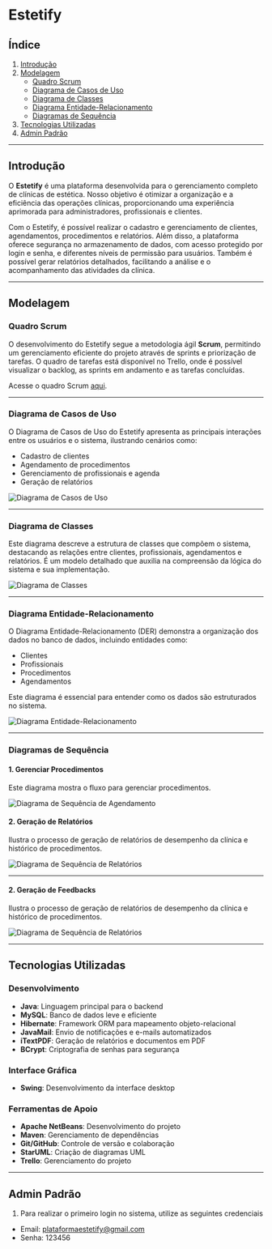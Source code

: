# Estetify

## Índice
1. [Introdução](#introdução)
2. [Modelagem](#modelagem)
    - [Quadro Scrum](#quadro-scrum)
    - [Diagrama de Casos de Uso](#diagrama-de-casos-de-uso)
    - [Diagrama de Classes](#diagrama-de-classes)
    - [Diagrama Entidade-Relacionamento](#diagrama-entidade-relacionamento)
    - [Diagramas de Sequência](#diagramas-de-sequência)
3. [Tecnologias Utilizadas](#tecnologias-utilizadas)
5. [Admin Padrão](#primeiro-login)

---

## Introdução

O **Estetify** é uma plataforma desenvolvida para o gerenciamento completo de clínicas de estética. Nosso objetivo é otimizar a organização e a eficiência das operações clínicas, proporcionando uma experiência aprimorada para administradores, profissionais e clientes.

Com o Estetify, é possível realizar o cadastro e gerenciamento de clientes, agendamentos, procedimentos e relatórios. Além disso, a plataforma oferece segurança no armazenamento de dados, com acesso protegido por login e senha, e diferentes níveis de permissão para usuários. Também é possível gerar relatórios detalhados, facilitando a análise e o acompanhamento das atividades da clínica.

---

## Modelagem

### Quadro Scrum

O desenvolvimento do Estetify segue a metodologia ágil **Scrum**, permitindo um gerenciamento eficiente do projeto através de sprints e priorização de tarefas. O quadro de tarefas está disponível no Trello, onde é possível visualizar o backlog, as sprints em andamento e as tarefas concluídas.

Acesse o quadro Scrum [aqui](https://trello.com/invite/b/671fe8958ac0b1bdcec3f8c2/ATTIe0bde08e1966c5ac09cdfa85c1502dd517AFBA4D/sistema-de-gerenciamento-de-clinica-de-estetica).

---

### Diagrama de Casos de Uso

O Diagrama de Casos de Uso do Estetify apresenta as principais interações entre os usuários e o sistema, ilustrando cenários como:
- Cadastro de clientes
- Agendamento de procedimentos
- Gerenciamento de profissionais e agenda
- Geração de relatórios

![Diagrama de Casos de Uso](./docs/estetifyDiagramaCasosUso.png)

---

### Diagrama de Classes

Este diagrama descreve a estrutura de classes que compõem o sistema, destacando as relações entre clientes, profissionais, agendamentos e relatórios. É um modelo detalhado que auxilia na compreensão da lógica do sistema e sua implementação.

![Diagrama de Classes](./docs/estetifyDiagramaClasses.jpg)

---

### Diagrama Entidade-Relacionamento

O Diagrama Entidade-Relacionamento (DER) demonstra a organização dos dados no banco de dados, incluindo entidades como:
- Clientes
- Profissionais
- Procedimentos
- Agendamentos

Este diagrama é essencial para entender como os dados são estruturados no sistema.

![Diagrama Entidade-Relacionamento](./docs/estetifyDiagramaER.png)

---

### Diagramas de Sequência

#### 1. Gerenciar Procedimentos
Este diagrama mostra o fluxo para gerenciar procedimentos.

![Diagrama de Sequência de Agendamento](./docs/estetifyDiagramaSequenciaProcedimento.png)

#### 2. Geração de Relatórios
Ilustra o processo de geração de relatórios de desempenho da clínica e histórico de procedimentos.

![Diagrama de Sequência de Relatórios](./estetifyDiagramaSequenciaRelatorio.png)

---

#### 2. Geração de Feedbacks
Ilustra o processo de geração de relatórios de desempenho da clínica e histórico de procedimentos.

![Diagrama de Sequência de Relatórios](./docs/estetifyDiagramaSequenciaFeedbackPaciente.png)

---

## Tecnologias Utilizadas

### Desenvolvimento
- **Java**: Linguagem principal para o backend
- **MySQL**: Banco de dados leve e eficiente
- **Hibernate**: Framework ORM para mapeamento objeto-relacional
- **JavaMail**: Envio de notificações e e-mails automatizados
- **iTextPDF**: Geração de relatórios e documentos em PDF
- **BCrypt**: Criptografia de senhas para segurança

### Interface Gráfica
- **Swing**: Desenvolvimento da interface desktop

### Ferramentas de Apoio
- **Apache NetBeans**: Desenvolvimento do projeto
- **Maven**: Gerenciamento de dependências
- **Git/GitHub**: Controle de versão e colaboração
- **StarUML**: Criação de diagramas UML
- **Trello**: Gerenciamento do projeto

---

   
## Admin Padrão

1. Para realizar o primeiro login no sistema, utilize as seguintes credenciais
- Email: plataformaestetify@gmail.com
- Senha: 123456
